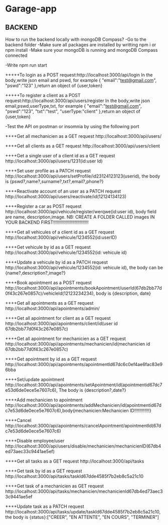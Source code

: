 # Garage-app

## BACKEND

How to run the backend locally with mongoDB Compass?
-Go to the backend folder
-Make sure all packages are installed by writting npm i or npm install
-Make sure your mongoDB is running and mongoDB Compass connected

-Write npm run start

+++++To login as a POST request:http://localhost:3000/api/login
In the body,write json email and pswd, for example
{
"email":"test@gmail.com",
"pswd":"123"
},return an object of {user,token}

+++++To register a client as a POST request:http://localhost:3000/api/users/register
In the body,write json email,pswd,userType,txt, for example
{
"email":"test@gmail.com",
"pswd":"123",
"txt":"test",
"userType:"client"
},return an object of {user,token}

-Test the API on postman or insomnia by using the following port

++++Get all mechanicien as a GET request
http://localhost:3000/api/users/

++++Get all clients as a GET request
http://localhost:3000/api/users/client

++++Get a single user of a client id as a GET request
http://localhost:3000/api/users/1231(id:user Id)

++++Set user profile as a PATCH request
http://localhost:3000/api/users/setProfile/id23124123123(userid), the body is {pswd?,name?,surname?,txt?,email?,phone?}

++++Reactivate account of an user as a PATCH request
http://localhost:3000/api/users/reactivate/id(12124134123)

++++Register a car as POST request
http://localhost:3000/api/vehicule/register/werqwe(id:user id), body field are name, description,image. NB: CREATE A FOLDER CALLED images IN YOUR BACKEND FIRST!!!!!!!!!!!!!!!!!!!!!!!!!!!!

++++Get all vehicules of a client id as a GET request
http://localhost:3000/api/vehicule/1234552(id:userID)

++++Get vehicule by id as a GET request
http://localhost:3000/api/vehicule/1234552(id: vehicule id)

++++Update a vehicule by id as a PATCH request
http://localhost:3000/api/vehicule/1234552(id: vehicule id), the body can be {name?,description?,image?}

++++Book apointment as a POST request
http://localhost:3000/api/apointments/bookApointment/userId(67db2bb77d0f43c267e0857c)/vehicleId(12123234234), body is {description, date}

++++Get all apointments as a GET request
http://localhost:3000/api/apointments/admin/

++++Get all apointment for client as a GET request
http://localhost:3000/api/apointments/client/id(user id 67db2bb77d0f43c267e0857c)

++++Get all apointment for mechanicien as a GET request
http://localhost:3000/api/apointments/mechanicien/id(mechanicien id 67db2bb77d0f43c267e0857c)

++++Get apointment by id as a GET request
http://localhost:3000/api/apointments/apointmentId67dc6c0ef4ae6fac83e96bba

++++Set/update apointment
http://localhost:3000/api/apointments/setApointment/id(apointmentid67dc7e53d6de0ece5e7607c6), The body is {description?,date?}

++++Add mechanicien to apointment
http://localhost:3000/api/apointments/addMechanicien/id(apointmentid67dc7e53d6de0ece5e7607c6),body{mechanicien:Mechanicien ID!!!!!!!!!!!!}

++++Cancel
http://localhost:3000/api/apointments/cancelApointment/apointmentId(67dc7e53d6de0ece5e7607c6)

++++Disable employee/user
http://localhost:3000/api/users/disable/mechanicien/mechanicienID(67db4ed73aec33c9441ae5ef)

++++Get all tasks as a GET request
http://localhost:3000/api/tasks

++++Get task by id as a GET request
http://localhost:3000/api/tasks/taskId67dde4585f7b2eb8c5a21c10

++++Get task of a mechanicien as GET request
http://localhost:3000/api/tasks/mechanicien/mechanicienId67db4ed73aec33c9441ae5ef

++++Update task as a PATCH request
http://localhost:3000/api/tasks/update/taskId67dde4585f7b2eb8c5a21c10, the body is {status}:["CREER", "EN ATTENTE", "EN COURS", "TERMINER"]
